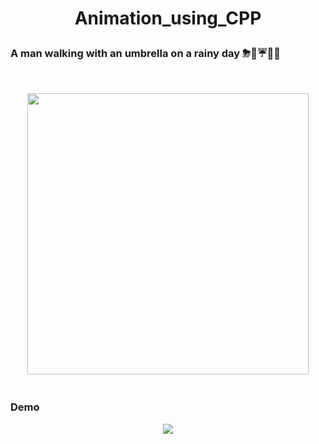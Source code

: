 # <p align="center">Animation_using_CPP</p>
<h3 align= "left">A man walking with an umbrella on a rainy day ⛈🌈☔🚶‍♂️</h3> 
</br><p align="center"><img src="https://media.giphy.com/media/MS0az8du4jir6/giphy.gif" width="450px" /></p>


### </br>Demo

<p align="center"><img src="https://user-images.githubusercontent.com/53649201/95580868-af088080-0a55-11eb-8fa8-b4873ed931f6.gif"></p>






